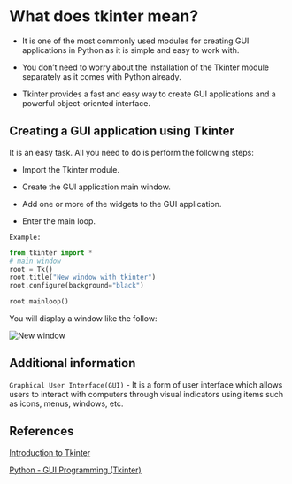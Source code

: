 # What does tkinter mean?

- It is one of the most commonly used modules for creating GUI applications in Python as it is simple and easy to work with.

- You don’t need to worry about the installation of the Tkinter module separately as it comes with Python already.

- Tkinter provides a fast and easy way to create GUI applications and a powerful object-oriented interface.

## Creating a GUI application using Tkinter

It is an easy task. All you need to do is perform the following steps:

- Import the Tkinter module.

- Create the GUI application main window.

- Add one or more of the widgets to the GUI application.

- Enter the main loop.

`Example:`

```python
from tkinter import *
# main window
root = Tk()
root.title("New window with tkinter")
root.configure(background="black")

root.mainloop()
```

You will display a window like the follow:

![New window]()

## Additional information

`Graphical User Interface(GUI)` - It is a form of user interface which allows users to interact with computers through visual indicators using items such as icons, menus, windows, etc.

## References

[Introduction to Tkinter](https://www.geeksforgeeks.org/introduction-to-tkinter/)

[Python - GUI Programming (Tkinter)](https://www.tutorialspoint.com/python/python_gui_programming.htm)

